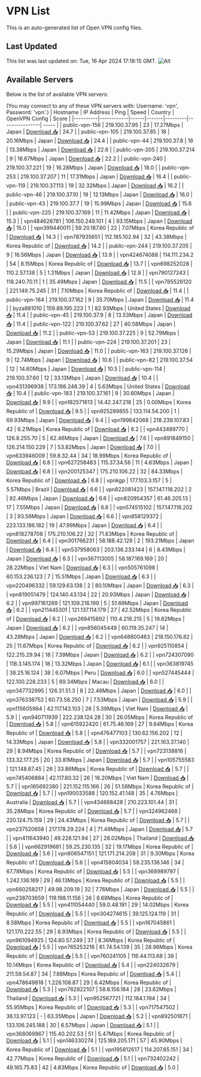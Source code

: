 # VPN List

This is an auto-generated list of Open VPN config files.

## Last Updated

This list was last updated on: Tue, 16 Apr 2024 17:18:15 GMT.
![Alt](https://repobeats.axiom.co/api/embed/186b98318ef1479477931607c1ad7d823f12451f.svg "Repobeats analytics image")

## Available Servers

Below is the list of available VPN servers:

(You may connect to any of these VPN servers with: Username: 'vpn', Password: 'vpn'.)
| Hostname | IP Address | Ping | Speed | Country | OpenVPN Config | Score |
|----------|------------|------|-------|---------|----------------| ----- |
| public-vpn-156 | 219.100.37.95 | 23 | 17.27Mbps | Japan | [Download 📥](./configs/server_0_JP.ovpn) | 24.7 |
| public-vpn-105 | 219.100.37.85 | 18 | 20.16Mbps | Japan | [Download 📥](./configs/server_1_JP.ovpn) | 24.4 |
| public-vpn-44 | 219.100.37.8 | 16 | 13.38Mbps | Japan | [Download 📥](./configs/server_2_JP.ovpn) | 22.6 |
| public-vpn-205 | 219.100.37.214 | 9 | 16.67Mbps | Japan | [Download 📥](./configs/server_3_JP.ovpn) | 22.2 |
| public-vpn-240 | 219.100.37.221 | 19 | 16.28Mbps | Japan | [Download 📥](./configs/server_4_JP.ovpn) | 18.0 |
| public-vpn-253 | 219.100.37.207 | 11 | 17.31Mbps | Japan | [Download 📥](./configs/server_5_JP.ovpn) | 16.4 |
| public-vpn-119 | 219.100.37.113 | 19 | 32.32Mbps | Japan | [Download 📥](./configs/server_6_JP.ovpn) | 16.2 |
| public-vpn-46 | 219.100.37.10 | 19 | 12.13Mbps | Japan | [Download 📥](./configs/server_7_JP.ovpn) | 16.0 |
| public-vpn-43 | 219.100.37.7 | 19 | 15.99Mbps | Japan | [Download 📥](./configs/server_8_JP.ovpn) | 15.6 |
| public-vpn-225 | 219.100.37.169 | 11 | 11.42Mbps | Japan | [Download 📥](./configs/server_9_JP.ovpn) | 15.3 |
| vpn484628781 | 106.150.249.101 | 4 | 93.15Mbps | Japan | [Download 📥](./configs/server_10_JP.ovpn) | 15.0 |
| vpn399440011 | 59.20.187.60 | 22 | 7.07Mbps | Korea Republic of | [Download 📥](./configs/server_11_KR.ovpn) | 14.3 |
| vpn787935651 | 112.185.102.94 | 32 | 43.38Mbps | Korea Republic of | [Download 📥](./configs/server_12_KR.ovpn) | 14.2 |
| public-vpn-244 | 219.100.37.205 | 9 | 16.56Mbps | Japan | [Download 📥](./configs/server_13_JP.ovpn) | 13.9 |
| vpn424674088 | 114.111.234.2 | 54 | 8.15Mbps | Korea Republic of | [Download 📥](./configs/server_14_KR.ovpn) | 13.7 |
| vpn698252028 | 110.2.57.138 | 5 | 1.31Mbps | Japan | [Download 📥](./configs/server_15_JP.ovpn) | 12.8 |
| vpn790127243 | 118.240.70.11 | 1 | 35.49Mbps | Japan | [Download 📥](./configs/server_16_JP.ovpn) | 11.5 |
| vpn785526120 | 221.149.75.245 | 31 | 7.10Mbps | Korea Republic of | [Download 📥](./configs/server_17_KR.ovpn) | 11.4 |
| public-vpn-184 | 219.100.37.162 | 9 | 35.70Mbps | Japan | [Download 📥](./configs/server_18_JP.ovpn) | 11.4 |
| byza881010 | 159.89.195.223 | 1 | 82.93Mbps | United States | [Download 📥](./configs/server_19_US.ovpn) | 11.4 |
| public-vpn-45 | 219.100.37.9 | 8 | 13.53Mbps | Japan | [Download 📥](./configs/server_20_JP.ovpn) | 11.4 |
| public-vpn-122 | 219.100.37.62 | 27 | 40.58Mbps | Japan | [Download 📥](./configs/server_21_JP.ovpn) | 11.2 |
| public-vpn-53 | 219.100.37.225 | 9 | 52.79Mbps | Japan | [Download 📥](./configs/server_22_JP.ovpn) | 11.1 |
| public-vpn-224 | 219.100.37.201 | 23 | 15.29Mbps | Japan | [Download 📥](./configs/server_23_JP.ovpn) | 11.0 |
| public-vpn-163 | 219.100.37.126 | 9 | 12.74Mbps | Japan | [Download 📥](./configs/server_24_JP.ovpn) | 10.6 |
| public-vpn-82 | 219.100.37.54 | 12 | 14.60Mbps | Japan | [Download 📥](./configs/server_25_JP.ovpn) | 10.5 |
| public-vpn-114 | 219.100.37.60 | 12 | 33.13Mbps | Japan | [Download 📥](./configs/server_26_JP.ovpn) | 10.4 |
| vpn431396938 | 173.198.248.39 | 4 | 5.63Mbps | United States | [Download 📥](./configs/server_27_US.ovpn) | 10.4 |
| public-vpn-183 | 219.100.37.161 | 9 | 30.60Mbps | Japan | [Download 📥](./configs/server_28_JP.ovpn) | 9.9 |
| vpn182571613 | 14.42.247.218 | 25 | 0.00Mbps | Korea Republic of | [Download 📥](./configs/server_29_KR.ovpn) | 9.5 |
| vpn925289855 | 133.114.54.200 | 1 | 69.93Mbps | Japan | [Download 📥](./configs/server_30_JP.ovpn) | 9.4 |
| vpn199642068 | 218.239.107.83 | 42 | 6.21Mbps | Korea Republic of | [Download 📥](./configs/server_31_KR.ovpn) | 8.2 |
| vpn443489770 | 126.8.255.70 | 5 | 62.46Mbps | Japan | [Download 📥](./configs/server_32_JP.ovpn) | 7.6 |
| vpn891849150 | 126.214.150.229 | 7 | 53.82Mbps | Japan | [Download 📥](./configs/server_33_JP.ovpn) | 7.0 |
| vpn633946009 | 59.8.32.44 | 34 | 18.99Mbps | Korea Republic of | [Download 📥](./configs/server_34_KR.ovpn) | 6.8 |
| vpn627258483 | 115.37.34.56 | 11 | 4.63Mbps | Japan | [Download 📥](./configs/server_35_JP.ovpn) | 6.8 |
| vpn200125347 | 175.210.106.22 | 32 | 84.33Mbps | Korea Republic of | [Download 📥](./configs/server_36_KR.ovpn) | 6.8 |
| vpnkgp | 177.103.3.157 | 5 | 5.57Mbps | Brazil | [Download 📥](./configs/server_37_BR.ovpn) | 6.6 |
| vpn822081423 | 157.147.118.202 | 2 | 92.46Mbps | Japan | [Download 📥](./configs/server_38_JP.ovpn) | 6.6 |
| vpn820954357 | 61.46.205.13 | 17 | 7.55Mbps | Japan | [Download 📥](./configs/server_39_JP.ovpn) | 6.6 |
| vpn574515102 | 157.147.118.202 | 3 | 93.56Mbps | Japan | [Download 📥](./configs/server_40_JP.ovpn) | 6.6 |
| vpn858129372 | 223.133.186.182 | 19 | 47.99Mbps | Japan | [Download 📥](./configs/server_41_JP.ovpn) | 6.4 |
| vpn818278708 | 175.210.106.22 | 32 | 71.63Mbps | Korea Republic of | [Download 📥](./configs/server_42_KR.ovpn) | 6.4 |
| vpn301766231 | 58.188.42.129 | 2 | 193.21Mbps | Japan | [Download 📥](./configs/server_43_JP.ovpn) | 6.4 |
| vpn537958063 | 203.136.233.144 | 6 | 8.43Mbps | Japan | [Download 📥](./configs/server_44_JP.ovpn) | 6.3 |
| vpn367113005 | 58.187.169.169 | 20 | 28.22Mbps | Viet Nam | [Download 📥](./configs/server_45_VN.ovpn) | 6.3 |
| vpn505761098 | 60.153.236.123 | 7 | 15.51Mbps | Japan | [Download 📥](./configs/server_46_JP.ovpn) | 6.3 |
| vpn220496332 | 59.129.63.138 | 2 | 80.10Mbps | Japan | [Download 📥](./configs/server_47_JP.ovpn) | 6.3 |
| vpn819051479 | 124.140.43.134 | 22 | 20.93Mbps | Japan | [Download 📥](./configs/server_48_JP.ovpn) | 6.2 |
| vpn997161269 | 121.109.216.199 | 5 | 51.69Mbps | Japan | [Download 📥](./configs/server_49_JP.ovpn) | 6.2 |
| vpn211445301 | 121.137.114.179 | 27 | 42.52Mbps | Korea Republic of | [Download 📥](./configs/server_50_KR.ovpn) | 6.2 |
| vpn269415892 | 110.4.218.215 | 5 | 19.82Mbps | Japan | [Download 📥](./configs/server_51_JP.ovpn) | 6.2 |
| vpn856045449 | 60.119.35.247 | 14 | 43.28Mbps | Japan | [Download 📥](./configs/server_52_JP.ovpn) | 6.2 |
| vpn648800463 | 218.150.176.82 | 25 | 11.67Mbps | Korea Republic of | [Download 📥](./configs/server_53_KR.ovpn) | 6.2 |
| vpn925110854 | 122.215.29.94 | 18 | 7.39Mbps | Japan | [Download 📥](./configs/server_54_JP.ovpn) | 6.2 |
| vpn724307090 | 118.3.145.174 | 18 | 13.32Mbps | Japan | [Download 📥](./configs/server_55_JP.ovpn) | 6.1 |
| vpn363819745 | 38.25.16.124 | 38 | 6.07Mbps | Peru | [Download 📥](./configs/server_56_PE.ovpn) | 6.0 |
| vpn527445444 | 122.100.228.233 | 5 | 89.34Mbps | Macau | [Download 📥](./configs/server_57_MO.ovpn) | 6.0 |
| vpn347732995 | 126.31.51.3 | 8 | 22.46Mbps | Japan | [Download 📥](./configs/server_58_JP.ovpn) | 6.0 |
| vpn376338752 | 60.73.58.250 | 7 | 7.53Mbps | Japan | [Download 📥](./configs/server_59_JP.ovpn) | 5.9 |
| vpn115605984 | 42.117.143.103 | 26 | 5.39Mbps | Viet Nam | [Download 📥](./configs/server_60_VN.ovpn) | 5.9 |
| vpn940711939 | 222.238.124.28 | 30 | 26.05Mbps | Korea Republic of | [Download 📥](./configs/server_61_KR.ovpn) | 5.8 |
| vpn615922420 | 61.75.46.169 | 27 | 9.64Mbps | Korea Republic of | [Download 📥](./configs/server_62_KR.ovpn) | 5.8 |
| vpn476477103 | 130.62.156.202 | 12 | 14.33Mbps | Japan | [Download 📥](./configs/server_63_JP.ovpn) | 5.8 |
| vpn332001757 | 221.163.37.140 | 29 | 8.94Mbps | Korea Republic of | [Download 📥](./configs/server_64_KR.ovpn) | 5.7 |
| vpn723138816 | 133.32.177.25 | 20 | 33.81Mbps | Japan | [Download 📥](./configs/server_65_JP.ovpn) | 5.7 |
| vpn105755583 | 121.148.67.45 | 26 | 33.86Mbps | Korea Republic of | [Download 📥](./configs/server_66_KR.ovpn) | 5.7 |
| vpn745406884 | 42.117.80.32 | 26 | 16.20Mbps | Viet Nam | [Download 📥](./configs/server_67_VN.ovpn) | 5.7 |
| vpn165692380 | 221.152.115.166 | 26 | 51.58Mbps | Korea Republic of | [Download 📥](./configs/server_68_KR.ovpn) | 5.7 |
| vpn190033588 | 120.152.41.148 | 35 | 4.76Mbps | Australia | [Download 📥](./configs/server_69_AU.ovpn) | 5.7 |
| vpn434668428 | 210.223.101.44 | 31 | 35.28Mbps | Korea Republic of | [Download 📥](./configs/server_70_KR.ovpn) | 5.7 |
| vpn324962468 | 220.124.75.159 | 29 | 24.43Mbps | Korea Republic of | [Download 📥](./configs/server_71_KR.ovpn) | 5.7 |
| vpn237520658 | 217.178.29.224 | 4 | 71.48Mbps | Japan | [Download 📥](./configs/server_72_JP.ovpn) | 5.7 |
| vpn411643940 | 49.228.121.94 | 27 | 28.02Mbps | Thailand | [Download 📥](./configs/server_73_TH.ovpn) | 5.6 |
| vpn662919681 | 59.25.230.135 | 32 | 19.17Mbps | Korea Republic of | [Download 📥](./configs/server_74_KR.ovpn) | 5.6 |
| vpn806547151 | 121.171.214.208 | 31 | 9.30Mbps | Korea Republic of | [Download 📥](./configs/server_75_KR.ovpn) | 5.6 |
| vpn415804034 | 58.235.136.146 | 34 | 67.78Mbps | Korea Republic of | [Download 📥](./configs/server_76_KR.ovpn) | 5.5 |
| vpn368989797 | 1.242.136.169 | 29 | 46.13Mbps | Korea Republic of | [Download 📥](./configs/server_77_KR.ovpn) | 5.5 |
| vpn660258217 | 49.98.209.19 | 32 | 7.76Mbps | Japan | [Download 📥](./configs/server_78_JP.ovpn) | 5.5 |
| vpn238703659 | 119.198.11.156 | 26 | 8.68Mbps | Korea Republic of | [Download 📥](./configs/server_79_KR.ovpn) | 5.5 |
| vpn411054440 | 59.0.48.191 | 29 | 14.02Mbps | Korea Republic of | [Download 📥](./configs/server_80_KR.ovpn) | 5.5 |
| vpn304274615 | 39.125.124.119 | 31 | 8.58Mbps | Korea Republic of | [Download 📥](./configs/server_81_KR.ovpn) | 5.5 |
| vpn167045861 | 121.170.222.55 | 29 | 8.93Mbps | Korea Republic of | [Download 📥](./configs/server_82_KR.ovpn) | 5.5 |
| vpn961094925 | 124.80.57.249 | 37 | 8.36Mbps | Korea Republic of | [Download 📥](./configs/server_83_KR.ovpn) | 5.5 |
| vpn765253216 | 61.74.54.139 | 35 | 28.96Mbps | Korea Republic of | [Download 📥](./configs/server_84_KR.ovpn) | 5.5 |
| vpn760241105 | 116.44.113.68 | 38 | 10.14Mbps | Korea Republic of | [Download 📥](./configs/server_85_KR.ovpn) | 5.4 |
| vpn224032679 | 211.59.54.87 | 34 | 7.88Mbps | Korea Republic of | [Download 📥](./configs/server_86_KR.ovpn) | 5.4 |
| vpn478649818 | 1.226.108.87 | 29 | 6.42Mbps | Korea Republic of | [Download 📥](./configs/server_87_KR.ovpn) | 5.3 |
| vpn762822107 | 58.8.156.184 | 28 | 23.62Mbps | Thailand | [Download 📥](./configs/server_88_TH.ovpn) | 5.3 |
| vpn952567721 | 112.184.1.194 | 34 | 55.95Mbps | Korea Republic of | [Download 📥](./configs/server_89_KR.ovpn) | 5.3 |
| vpn717547502 | 36.13.97.123 | - | 63.35Mbps | Japan | [Download 📥](./configs/server_90_JP.ovpn) | 5.2 |
| vpn892501871 | 133.106.245.188 | 30 | 6.57Mbps | Japan | [Download 📥](./configs/server_91_JP.ovpn) | 5.1 |
| vpn368069867 | 115.40.202.53 | 51 | 5.47Mbps | Korea Republic of | [Download 📥](./configs/server_92_KR.ovpn) | 5.1 |
| vpn146330274 | 125.189.205.171 | 57 | 45.90Mbps | Korea Republic of | [Download 📥](./configs/server_93_KR.ovpn) | 5.1 |
| vpn195812617 | 114.207.65.151 | 34 | 42.77Mbps | Korea Republic of | [Download 📥](./configs/server_94_KR.ovpn) | 5.1 |
| vpn732402242 | 49.165.75.83 | 42 | 4.83Mbps | Korea Republic of | [Download 📥](./configs/server_95_KR.ovpn) | 5.0 |
